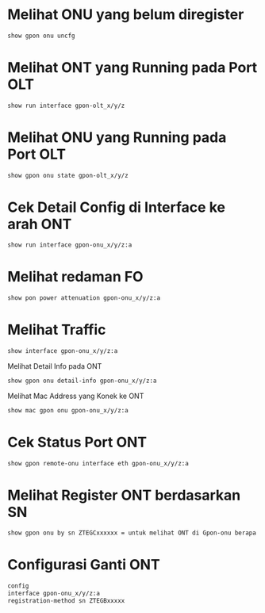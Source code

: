 # Melihat ONU yang belum diregister
```bash
show gpon onu uncfg
```

# Melihat ONT yang Running pada Port OLT
```bash
show run interface gpon-olt_x/y/z
```

# Melihat ONU yang Running pada Port OLT
```bash
show gpon onu state gpon-olt_x/y/z
```

# Cek Detail Config di Interface ke arah ONT
```bash
show run interface gpon-onu_x/y/z:a
```

# Melihat redaman FO
```bash
show pon power attenuation gpon-onu_x/y/z:a
```

# Melihat Traffic
```bash
show interface gpon-onu_x/y/z:a
```

Melihat Detail Info pada ONT
```bash
show gpon onu detail-info gpon-onu_x/y/z:a
```

Melihat Mac Address yang Konek ke ONT
```bash
show mac gpon onu gpon-onu_x/y/z:a
```

# Cek Status Port ONT
```bash
show gpon remote-onu interface eth gpon-onu_x/y/z:a
```

# Melihat Register ONT berdasarkan SN
```bash
show gpon onu by sn ZTEGCxxxxxx = untuk melihat ONT di Gpon-onu berapa
```

# Configurasi Ganti ONT
```bash
config
interface gpon-onu_x/y/z:a
registration-method sn ZTEGBxxxxx
```
